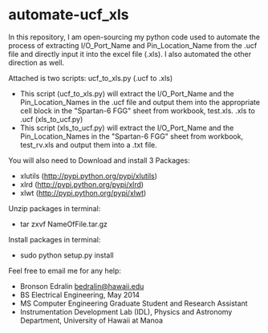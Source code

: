automate-ucf_xls
================

In this repository, I am open-sourcing my python code used to automate the process of extracting I/O_Port_Name and Pin_Location_Name from the .ucf file and directly input it into the excel file (.xls). I also automated the other direction as well.

Attached is two scripts:
ucf_to_xls.py (.ucf to .xls)
- This script (ucf_to_xls.py) will extract the I/O_Port_Name and the Pin_Location_Names in the .ucf file and output them into the appropriate cell block in the "Spartan-6 FGG" sheet from workbook, test.xls.
.xls to .ucf   (xls_to_ucf.py)
- This script (xls_to_ucf.py) will extract the I/O_Port_Name and the Pin_Location_Names in the "Spartan-6 FGG" sheet from workbook, test_rv.xls and output them into a .txt file.

You will also need to Download and install 3 Packages:
- xlutils (http://pypi.python.org/pypi/xlutils)
- xlrd (http://pypi.python.org/pypi/xlrd)
- xlwt (http://pypi.python.org/pypi/xlwt)
 
Unzip packages in terminal:
- tar zxvf NameOfFile.tar.gz

Install packages in terminal:
- sudo python setup.py install

Feel free to email me for any help:
- Bronson Edralin <bedralin@hawaii.edu>
- BS Electrical Engineering, May 2014
- MS Computer Engineering Graduate Student and Research Assistant
- Instrumentation Development Lab (IDL), Physics and Astronomy Department, University of Hawaii at Manoa

